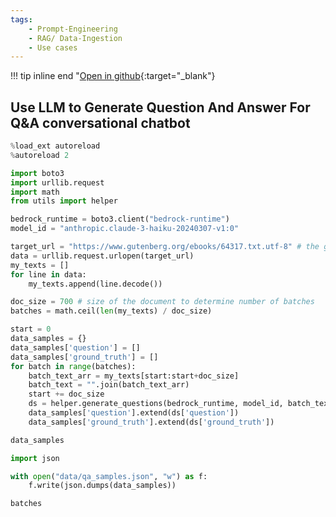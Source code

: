 ```yaml
---
tags:
    - Prompt-Engineering
    - RAG/ Data-Ingestion
    - Use cases
---
```


!!! tip inline end "[Open in github](https://github.com/aws-samples/amazon-bedrock-samples/tree/main/knowledge-bases/features-examples/03-advanced-concepts/reranking/qa-generator.ipynb){:target="_blank"}

<h2>Use LLM to Generate Question And Answer For Q&A conversational chatbot</h2>


```python
%load_ext autoreload
%autoreload 2
```


```python
import boto3
import urllib.request
import math
from utils import helper
```


```python
bedrock_runtime = boto3.client("bedrock-runtime")
model_id = "anthropic.claude-3-haiku-20240307-v1:0"
```


```python
target_url = "https://www.gutenberg.org/ebooks/64317.txt.utf-8" # the great gatsby
data = urllib.request.urlopen(target_url)
my_texts = []
for line in data:
    my_texts.append(line.decode())
```


```python
doc_size = 700 # size of the document to determine number of batches
batches = math.ceil(len(my_texts) / doc_size)
```


```python
start = 0
data_samples = {}
data_samples['question'] = []
data_samples['ground_truth'] = []
for batch in range(batches):
    batch_text_arr = my_texts[start:start+doc_size]
    batch_text = "".join(batch_text_arr)
    start += doc_size
    ds = helper.generate_questions(bedrock_runtime, model_id, batch_text)
    data_samples['question'].extend(ds['question'])
    data_samples['ground_truth'].extend(ds['ground_truth'])
```


```python
data_samples
```


```python
import json
```


```python
with open("data/qa_samples.json", "w") as f:
    f.write(json.dumps(data_samples))
```


```python
batches
```


```python

```
